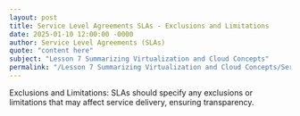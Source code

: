 ```yaml
---
layout: post
title: Service Level Agreements SLAs - Exclusions and Limitations
date: 2025-01-10 12:00:00 -0000
author: Service Level Agreements (SLAs)
quote: "content here"
subject: "Lesson 7 Summarizing Virtualization and Cloud Concepts"
permalink: "/Lesson 7 Summarizing Virtualization and Cloud Concepts/Service Level Agreements (SLAs)/Service Level Agreements SLAs - Exclusions and Limitations"
---
```


Exclusions and Limitations: SLAs should specify any exclusions or limitations that may affect service delivery, ensuring transparency.
